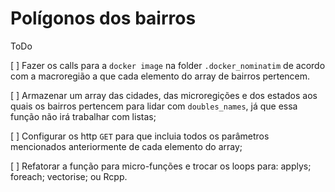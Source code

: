 # Polígonos dos bairros

ToDo

[  ] Fazer os calls para a `docker image` na folder `.docker_nominatim` de acordo com a macroregião a que cada elemento do array de bairros pertencem.

[  ] Armazenar um array das cidades, das microregições e dos estados aos quais os bairros pertencem para lidar com `doubles_names`, já que essa função não irá trabalhar com listas; 

[  ] Configurar os http `GET` para que incluia todos os parâmetros mencionados anteriormente de cada elemento do array;

[  ] Refatorar a função para micro-funções e trocar os loops para: applys; foreach; vectorise; ou Rcpp. 



